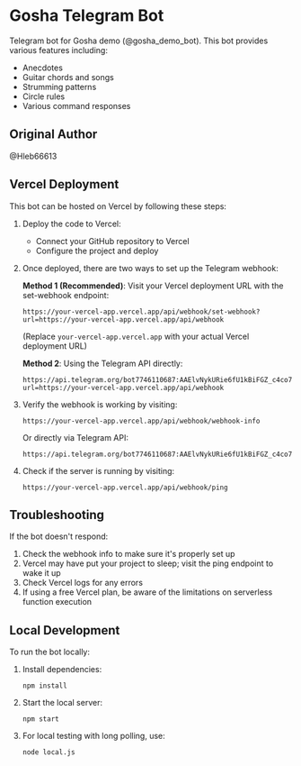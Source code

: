 # Gosha Telegram Bot

Telegram bot for Gosha demo (@gosha_demo_bot). This bot provides various features including:

- Anecdotes
- Guitar chords and songs
- Strumming patterns
- Circle rules
- Various command responses

## Original Author
@Hleb66613

## Vercel Deployment

This bot can be hosted on Vercel by following these steps:

1. Deploy the code to Vercel:
   - Connect your GitHub repository to Vercel
   - Configure the project and deploy

2. Once deployed, there are two ways to set up the Telegram webhook:

   **Method 1 (Recommended)**: Visit your Vercel deployment URL with the set-webhook endpoint:
   ```
   https://your-vercel-app.vercel.app/api/webhook/set-webhook?url=https://your-vercel-app.vercel.app/api/webhook
   ```
   (Replace `your-vercel-app.vercel.app` with your actual Vercel deployment URL)

   **Method 2**: Using the Telegram API directly:
   ```
   https://api.telegram.org/bot7746110687:AAElvNykURie6fU1kBiFGZ_c4co75n9qgRs/setWebhook?url=https://your-vercel-app.vercel.app/api/webhook
   ```

3. Verify the webhook is working by visiting:
   ```
   https://your-vercel-app.vercel.app/api/webhook/webhook-info
   ```
   
   Or directly via Telegram API:
   ```
   https://api.telegram.org/bot7746110687:AAElvNykURie6fU1kBiFGZ_c4co75n9qgRs/getWebhookInfo
   ```

4. Check if the server is running by visiting:
   ```
   https://your-vercel-app.vercel.app/api/webhook/ping
   ```

## Troubleshooting

If the bot doesn't respond:

1. Check the webhook info to make sure it's properly set up
2. Vercel may have put your project to sleep; visit the ping endpoint to wake it up
3. Check Vercel logs for any errors
4. If using a free Vercel plan, be aware of the limitations on serverless function execution

## Local Development

To run the bot locally:

1. Install dependencies:
   ```
   npm install
   ```

2. Start the local server:
   ```
   npm start
   ```

3. For local testing with long polling, use:
   ```
   node local.js
   ``` 